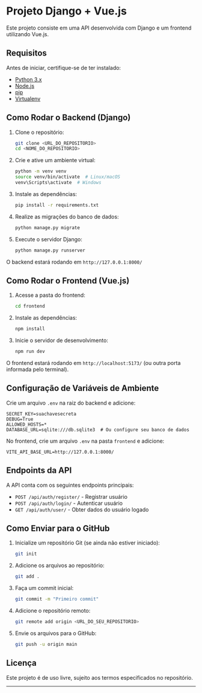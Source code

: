 # Projeto Django + Vue.js

Este projeto consiste em uma API desenvolvida com Django e um frontend utilizando Vue.js.

## Requisitos

Antes de iniciar, certifique-se de ter instalado:

- [Python 3.x](https://www.python.org/downloads/)
- [Node.js](https://nodejs.org/)
- [pip](https://pip.pypa.io/en/stable/)
- [Virtualenv](https://virtualenv.pypa.io/en/latest/)

## Como Rodar o Backend (Django)

1. Clone o repositório:
   ```sh
   git clone <URL_DO_REPOSITORIO>
   cd <NOME_DO_REPOSITORIO>
   ```

2. Crie e ative um ambiente virtual:
   ```sh
   python -m venv venv
   source venv/bin/activate  # Linux/macOS
   venv\Scripts\activate  # Windows
   ```

3. Instale as dependências:
   ```sh
   pip install -r requirements.txt
   ```

4. Realize as migrações do banco de dados:
   ```sh
   python manage.py migrate
   ```

5. Execute o servidor Django:
   ```sh
   python manage.py runserver
   ```

O backend estará rodando em `http://127.0.0.1:8000/`

## Como Rodar o Frontend (Vue.js)

1. Acesse a pasta do frontend:
   ```sh
   cd frontend
   ```

2. Instale as dependências:
   ```sh
   npm install
   ```

3. Inicie o servidor de desenvolvimento:
   ```sh
   npm run dev
   ```

O frontend estará rodando em `http://localhost:5173/` (ou outra porta informada pelo terminal).

## Configuração de Variáveis de Ambiente

Crie um arquivo `.env` na raiz do backend e adicione:
```env
SECRET_KEY=suachavesecreta
DEBUG=True
ALLOWED_HOSTS=*
DATABASE_URL=sqlite:///db.sqlite3  # Ou configure seu banco de dados
```

No frontend, crie um arquivo `.env` na pasta `frontend` e adicione:
```env
VITE_API_BASE_URL=http://127.0.0.1:8000/
```

## Endpoints da API

A API conta com os seguintes endpoints principais:

- `POST /api/auth/register/` - Registrar usuário
- `POST /api/auth/login/` - Autenticar usuário
- `GET /api/auth/user/` - Obter dados do usuário logado

## Como Enviar para o GitHub

1. Inicialize um repositório Git (se ainda não estiver iniciado):
   ```sh
   git init
   ```

2. Adicione os arquivos ao repositório:
   ```sh
   git add .
   ```

3. Faça um commit inicial:
   ```sh
   git commit -m "Primeiro commit"
   ```

4. Adicione o repositório remoto:
   ```sh
   git remote add origin <URL_DO_SEU_REPOSITORIO>
   ```

5. Envie os arquivos para o GitHub:
   ```sh
   git push -u origin main
   ```

## Licença

Este projeto é de uso livre, sujeito aos termos especificados no repositório.

---



